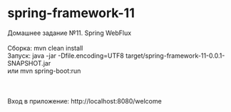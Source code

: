 # spring-framework-11
Домашнее задание №11. Spring WebFlux <br /><br />
Сборка: mvn clean install <br />
Запуск: java -jar -Dfile.encoding=UTF8 target/spring-framework-11-0.0.1-SNAPSHOT.jar<br />
или mvn spring-boot:run <br />
<br />    
<br />
Вход в приложение: http://localhost:8080/welcome